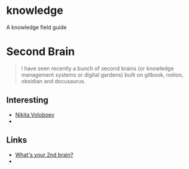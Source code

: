 # knowledge
A knowledge field guide
# Second Brain

>  I have seen recently a bunch of second brains (or knowledge management systems or digital gardens) built on gitbook, notion, obsidian and docusaurus. 

## Interesting
- [Nikita Voloboev](https://wiki.nikiv.dev/)
- 

## Links
- [What's your 2nd brain?](https://www.indiehackers.com/post/whats-your-2nd-brain-92dfd1402a)
- 